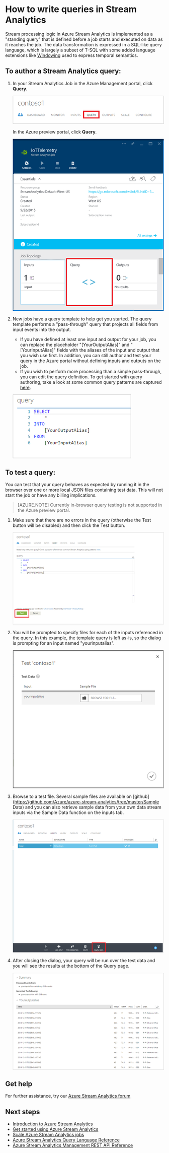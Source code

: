 <properties 
	pageTitle="Write Queries | Microsoft Azure" 
	description="Write queries in Stream Analytics | learning path segment."
	documentationCenter=""
	services="stream-analytics"
	authors="jeffstokes72" 
	manager="paulettm" 
	editor="cgronlun"/>

<tags 
	ms.service="stream-analytics" 
	ms.devlang="na" 
	ms.topic="article" 
	ms.tgt_pltfrm="na" 
	ms.workload="data-services" 
	ms.date="11/23/2015" 
	ms.author="jeffstok"/>

# How to write queries in Stream Analytics

Stream processing logic in Azure Stream Analytics is implemented as a "standing query" that is defined before a job starts and executed on data as it reaches the job. The data transformation is expressed in a SQL-like query language, which is largely a subset of T-SQL with some added language extensions like [Windowing](https://msdn.microsoft.com/library/azure/dn835019.aspx) used to express temporal semantics.  

## To author a Stream Analytics query: ##

1. In your Stream Analytics Job in the Azure Management portal, click **Query**.

    ![Select Query](./media/stream-analytics-write-queries/1-stream-analytics-write-queries.png)  

    In the Azure preview portal, click **Query**.

    ![Select Query Preview](./media/stream-analytics-write-queries/query-preview-portal.png)  

2.	New jobs have a query template to help get you started. The query template performs a "pass-through" query that projects all fields from input events into the output.  

    - If you have defined at least one input and output for your job, you can replace the placeholder "[YourOutputAlias]" and "[YourInputAlias]" fields with the aliases of the input and output that you wish use first. In addition, you can still author and test your query in the Azure portal without defining inputs and outputs on the job.
    - If you wish to perform more processing than a simple pass-through, you can edit the query definition. To get started with query authoring, take a look at some common query patterns are captured [here](stream-analytics-query-patterns).  
  
    ![Query Window](./media/stream-analytics-write-queries/2-stream-analytics-write-queries.png)  

## To test a query: ##

You can test that your query behaves as expected by running it in the browser over one or more local JSON files containing test data. This will not start the job or have any billing implications.

> [AZURE.NOTE] Currently in-browser query testing is not supported in the Azure preview portal.  

1.	Make sure that there are no errors in the query (otherwise the Test button will be disabled) and then click the Test button.  

    ![Query Test](./media/stream-analytics-write-queries/3-stream-analytics-write-queries.png)  

2.	You will be prompted to specify files for each of the inputs referenced in the query. In this example, the template query is left as-is, so the dialog is prompting for an input named "yourinputalias".  

    ![Test Data](./media/stream-analytics-write-queries/4-stream-analytics-write-queries.png)  

3.	Browse to a test file. Several sample files are available on [github](https://github.com/Azure/azure-stream-analytics/tree/master/Sample Data) and you can also retrieve sample data from your own data stream inputs via the Sample Data function on the inputs tab.  

    ![Query Input](./media/stream-analytics-write-queries/5-stream-analytics-write-queries.png)  

4.	After closing the dialog, your query will be run over the test data and you will see the results at the bottom of the Query page.  

    ![Query Summary](./media/stream-analytics-write-queries/6-stream-analytics-write-queries.png)  

## Get help
For further assistance, try our [Azure Stream Analytics forum](https://social.msdn.microsoft.com/Forums/en-US/home?forum=AzureStreamAnalytics)

## Next steps

- [Introduction to Azure Stream Analytics](stream-analytics-introduction.md)
- [Get started using Azure Stream Analytics](stream-analytics-get-started.md)
- [Scale Azure Stream Analytics jobs](stream-analytics-scale-jobs.md)
- [Azure Stream Analytics Query Language Reference](https://msdn.microsoft.com/library/azure/dn834998.aspx)
- [Azure Stream Analytics Management REST API Reference](https://msdn.microsoft.com/library/azure/dn835031.aspx)